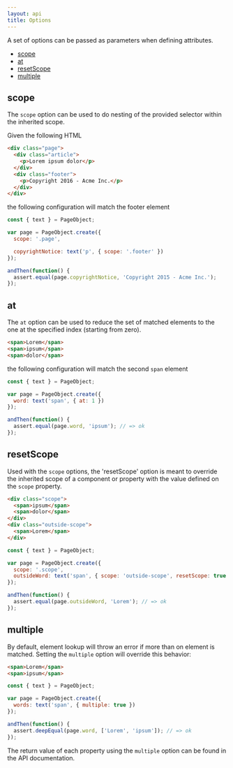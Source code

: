 ```yaml
---
layout: api
title: Options
---
```


A set of options can be passed as parameters when defining attributes.

* [scope](#scope)
* [at](#at)
* [resetScope](#resetScope)
* [multiple](#multiple)

## scope

The `scope` option can be used to do nesting of the provided selector
within the inherited scope.

Given the following HTML

```html
<div class="page">
  <div class="article">
    <p>Lorem ipsum dolor</p>
  </div>
  <div class="footer">
    <p>Copyright 2016 - Acme Inc.</p>
  </div>
</div>
```

the following configuration will match the footer element

```js
const { text } = PageObject;

var page = PageObject.create({
  scope: '.page',

  copyrightNotice: text('p', { scope: '.footer' })
});

andThen(function() {
  assert.equal(page.copyrightNotice, 'Copyright 2015 - Acme Inc.');
});
```

## at

The `at` option can be used to reduce the set of matched elements to the one at the specified index (starting from zero).

```html
<span>Lorem</span>
<span>ipsum</span>
<span>dolor</span>
```

the following configuration will match the second `span` element

```js
const { text } = PageObject;

var page = PageObject.create({
  word: text('span', { at: 1 })
});

andThen(function() {
  assert.equal(page.word, 'ipsum'); // => ok
});
```

## resetScope

Used with the `scope` options, the 'resetScope' option is meant to
override the inherited scope of a component or property with the
value defined on the `scope` property.

```html
<div class="scope">
  <span>ipsum</span>
  <span>dolor</span>
</div>
<div class="outside-scope">
  <span>Lorem</span>
</div>
```

```js
const { text } = PageObject;

var page = PageObject.create({
  scope: '.scope',
  outsideWord: text('span', { scope: 'outside-scope', resetScope: true })
});

andThen(function() {
  assert.equal(page.outsideWord, 'Lorem'); // => ok
});
```

## multiple

By default, element lookup will throw an error if more than on element
is matched. Setting the `multiple` option will override this behavior:

```html
<span>Lorem</span>
<span>ipsum</span>
```

```js
const { text } = PageObject;

var page = PageObject.create({
  words: text('span', { multiple: true })
});

andThen(function() {
  assert.deepEqual(page.word, ['Lorem', 'ipsum']); // => ok
});
```

The return value of each property using the `multiple` option can be
found in the API documentation.
